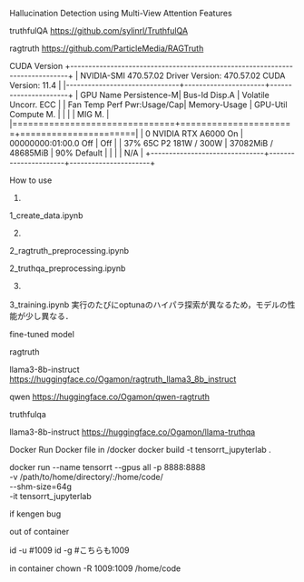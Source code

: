 Hallucination Detection using Multi-View Attention Features




truthfulQA
https://github.com/sylinrl/TruthfulQA


ragtruth
https://github.com/ParticleMedia/RAGTruth



CUDA Version
+-----------------------------------------------------------------------------+
| NVIDIA-SMI 470.57.02    Driver Version: 470.57.02    CUDA Version: 11.4     |
|-------------------------------+----------------------+----------------------+
| GPU  Name        Persistence-M| Bus-Id        Disp.A | Volatile Uncorr. ECC |
| Fan  Temp  Perf  Pwr:Usage/Cap|         Memory-Usage | GPU-Util  Compute M. |
|                               |                      |               MIG M. |
|===============================+======================+======================|
|   0  NVIDIA RTX A6000    On   | 00000000:01:00.0 Off |                  Off |
| 37%   65C    P2   181W / 300W |  37082MiB / 48685MiB |     90%      Default |
|                               |                      |                  N/A |
+-------------------------------+----------------------+----------------------+


How to use

1.
1_create_data.ipynb


2.
2_ragtruth_preprocessing.ipynb


2_truthqa_preprocessing.ipynb



3.
3_training.ipynb
実行のたびにoptunaのハイパラ探索が異なるため，モデルの性能が少し異なる．



fine-tuned model


ragtruth

llama3-8b-instruct
https://huggingface.co/Ogamon/ragtruth_llama3_8b_instruct

qwen
https://huggingface.co/Ogamon/qwen-ragtruth


truthfulqa

llama3-8b-instruct
https://huggingface.co/Ogamon/llama-truthqa




Docker
Run Docker file in /docker
docker build -t tensorrt_jupyterlab .


docker run --name tensorrt --gpus all -p 8888:8888 \
  -v /path/to/home/directory/:/home/code/ \
  --shm-size=64g \
  -it tensorrt_jupyterlab


if kengen bug

out of container

id -u
#1009
id -g
#こちらも1009

in container
chown -R 1009:1009 /home/code